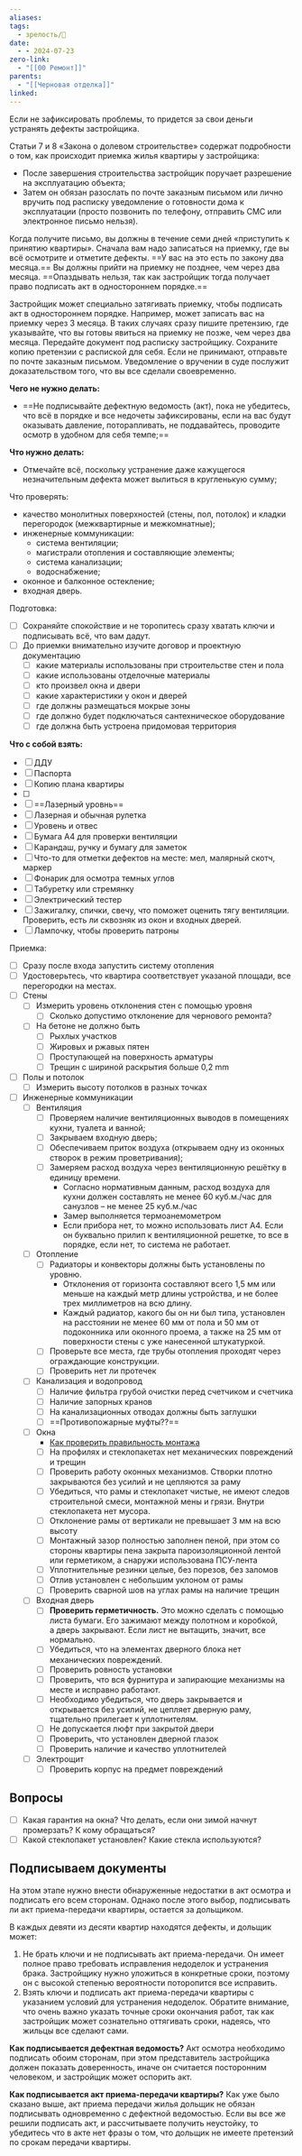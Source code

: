 ```yaml
---
aliases: 
tags:
  - зрелость/🌱
date:
  - - 2024-07-23
zero-link:
  - "[[00 Ремонт]]"
parents:
  - "[[Черновая отделка]]"
linked:
---
```

Если не зафиксировать проблемы, то придется за свои деньги устранять дефекты застройщика.

Статьи 7 и 8 «Закона о долевом строительстве» содержат подробности о том, как происходит приемка жилья квартиры у застройщика:
- После завершения строительства застройщик поручает разрешение на эксплуатацию объекта;
- Затем он обязан разослать по почте заказным письмом или лично вручить под расписку уведомление о готовности дома к эксплуатации (просто позвонить по телефону, отправить СМС или электронное письмо нельзя).

Когда получите письмо, вы должны в течение семи дней «приступить к принятию квартиры». Сначала вам надо записаться на приемку, где вы всё осмотрите и отметите дефекты. ==У вас на это есть по закону два месяца.== Вы должны прийти на приемку не позднее, чем через два месяца. ==Опаздывать нельзя, так как застройщик тогда получает право подписать акт в одностороннем порядке.==

Застройщик может специально затягивать приемку, чтобы подписать акт в одностороннем порядке. Например, может записать вас на приемку через 3 месяца. В таких случаях сразу пишите претензию, где указывайте, что вы готовы явиться на приемку не позже, чем через два месяца. Передайте документ под расписку застройщику. Сохраните копию претензии с распиской для себя. Если не принимают, отправьте по почте заказным письмом. Уведомление о вручении в суде послужит доказательством того, что вы все сделали своевременно.

**Чего не нужно делать:**
- ==Не подписывайте дефектную ведомость (акт), пока не убедитесь, что всё в порядке и все недочеты зафиксированы, если на вас будут оказывать давление, поторапливать, не поддавайтесь, проводите осмотр в удобном для себя темпе;==

**Что нужно делать:**
- Отмечайте всё, поскольку устранение даже кажущегося незначительным дефекта может вылиться в кругленькую сумму;

Что проверять:
- качество монолитных поверхностей (стены, пол, потолок) и кладки перегородок (межквартирные и межкомнатные);
- инженерные коммуникации:  
    - система вентиляции;
    - магистрали отопления и составляющие элементы;
    - система канализации;
    - водоснабжение;
- оконное и балконное остекление;
- входная дверь.

Подготовка:
- [ ] Сохраняйте спокойствие и не торопитесь сразу хватать ключи и подписывать всё, что вам дадут.
- [ ] До приемки внимательно изучите договор и проектную документацию
	- [ ] какие материалы использованы при строительстве стен и пола
	- [ ] какие использованы отделочные материалы
	- [ ] кто произвел окна и двери
	- [ ] какие характеристики у окон и дверей
	- [ ] где должны размещаться мокрые зоны
	- [ ] где должно будет подключаться сантехническое оборудование
	- [ ] где должна быть устроена придомовая территория

**Что с собой взять:**
- [ ] ДДУ
- [ ] Паспорта
- [ ] Копию плана квартиры
- [ ] 
- [ ] ==Лазерный уровнь==
- [ ] Лазерная и обычная рулетка
- [ ] Уровень и отвес
- [ ] Бумага А4 для проверки вентиляции
- [ ] Карандаш, ручку и бумагу для заметок
- [ ] Что-то для отметки дефектов на месте: мел, малярный скотч, маркер
- [ ] Фонарик для осмотра темных углов
- [ ] Табуретку или стремянку
- [ ] Электрический тестер
- [ ] Зажигалку, спички, свечу, что поможет оценить тягу вентиляции. Проверить, есть ли сквозняк из окон и входных дверей.
- [ ] Лампочку, чтобы проверить патроны

Приемка:
- [ ] Сразу после входа запустить систему отопления
- [ ] Удостоверьтесь, что квартира соответствует указаной площади, все перегородки на местах.
- [ ] Стены
	- [ ] Измерить уровень отклонения стен с помощью уровня
		- [ ] Сколько допустимо отклонение для чернового ремонта?
	- [ ] На бетоне не должно быть
		- [ ] Рыхлых участков
		- [ ] Жировых и ржавых пятен
		- [ ] Проступающей на поверхность арматуры
		- [ ] Трещин с шириной раскрытия больше 0,2 mm
- [ ] Полы и потолок
	- [ ] Измерить высоту потолков в разных точках
- [ ] Инженерные коммуникации
	- [ ] Вентиляция
		- [ ] Проверяем наличие вентиляционных выводов в помещениях кухни, туалета и ванной;
		- [ ] Закрываем входную дверь;
		- [ ] Обеспечиваем приток воздуха (открываем одну из оконных створок в режим проветривания);
		- [ ] Замеряем расход воздуха через вентиляционную решётку в единицу времени.
			- Согласно нормативным данным, расход воздуха для кухни должен составлять не менее  60 куб.м./час для санузлов – не менее 25 куб.м./час
			- Замер выполняется термоанемометром
			- Если прибора нет, то можно использовать лист А4. Если он буквально прилип к вентиляционной решетке, то все в порядке, если нет, то система не работает.
	- [ ] Отопление
		- [ ] Радиаторы и конвекторы должны быть установлены по уровню.
			- Отклонения от горизонта составляют всего 1,5 мм или меньше на каждый метр длины устройства, и не более трех миллиметров на всю длину.
			- Каждый радиатор, какого бы он ни был типа, установлен на расстоянии не менее 60 мм от пола и 50 мм от подоконника или оконного проема, а также на 25 мм от поверхности стены с уже нанесенной штукатуркой.
		- [ ] Проверьте все места, где трубы отопления проходят через ограждающие конструкции.
		- [ ] Проверить нет ли протечек
	- [ ] Канализация и водопровод
		- [ ] Наличие фильтра грубой очистки перед счетчиком и счетчика
		- [ ] Наличие запорных кранов
		- [ ] На канализационных отводах должны быть заглушки
		- [ ] ==Противопожарные муфты??==
	- [ ] Окна
		- [Как проверить правильность монтажа](_inbox/Монтаж%20окна.md#Как%20проверить%20правильность%20монтажа)
		- [ ] На профилях и стеклопакетах нет механических повреждений и трещин
		- [ ] Проверить работу оконных механизмов. Створки плотно закрываются без усилий и не цепляются за раму
		- [ ] Убедиться, что рамы и стеклопакет чистые, не имеют следов строительной смеси, монтажной мены и грязи. Внутри стеклопакета нет мусора.
		- [ ] Отклонение рамы от вертикали не превышает 3 мм на всю высоту
		- [ ] Монтажный зазор полностью заполнен пеной, при этом со стороны квартиры пена закрыта пароизоляционной лентой или герметиком, а снаружи использована ПСУ-лента
		- [ ] Уплотнительные резинки целые, без порезов, без заломов
		- [ ] Отлив установлен с небольшим уклоном от рамы
		- [ ] Проверить сварной шов на углах рамы на наличие трещин
	- [ ] Входная дверь
		- [ ] **Проверить герметичность.** Это можно сделать с помощью листа бумаги. Его зажимают между полотном и коробкой, а дверь закрывают. Если лист не вытащить, значит, все нормально.
		- [ ] Убедиться, что на элементах дверного блока нет механических повреждений.
		- [ ] Проверить ровность установки
		- [ ] Проверить, что вся фурнитура и запирающие механизмы на месте и исправно работают.
		- [ ] Необходимо убедиться, что дверь закрывается и открывается без усилий, не цепляет дверную раму, тщательно прилегает к уплотнителям.
		- [ ] Не допускается люфт при закрытой двери
		- [ ] Проверить, что установлен дверной глазок
		- [ ] Проверить наличие и качество уплотнителей
	- [ ] Электрощит
		- [ ] Проверить корпус на предмет повреждений

## Вопросы
- [ ] Какая гарантия на окна? Что делать, если они зимой начнут промерзать? К кому обращаться?
- [ ] Какой стеклопакет установлен? Какие стекла используются?
## Подписываем документы
На этом этапе нужно внести обнаруженные недостатки в акт осмотра и подписать его всем сторонам. Однако после этого выбор, подписывать ли акт приема-передачи квартиры, остается за дольщиком.

В каждых девяти из десяти квартир находятся дефекты, и дольщик может:
1. Не брать ключи и не подписывать акт приема-передачи. Он имеет полное право требовать исправления недоделок и устранения брака. Застройщику нужно уложиться в конкретные сроки, поэтому он с высокой степенью вероятности поторопится все исправить.
2. Взять ключи и подписать акт приема-передачи квартиры с указанием условий для устранения недоделок. Обратите внимание, что очень важно указать точные сроки окончания работ, так как застройщик может сознательно оттягивать сроки, надеясь, что жильцы все сделают сами.

**Как подписывается дефектная ведомость?**
Акт осмотра необходимо подписать обоим сторонам, при этом представитель застройщика должен показать доверенность, иначе он считается посторонним человеком, и застройщик может оспорить акт.

**Как подписывается акт приема-передачи квартиры?**
Как уже было сказано выше, акт приема передачи жилья дольщик не обязан подписывать одновременно с дефектной ведомостью. Если вы все же решили подписать акт, и рассчитываете получить неустойку, то убедитесь что в акте нет фразы о том, что дольщик не имеете претензий по срокам передачи квартиры.
